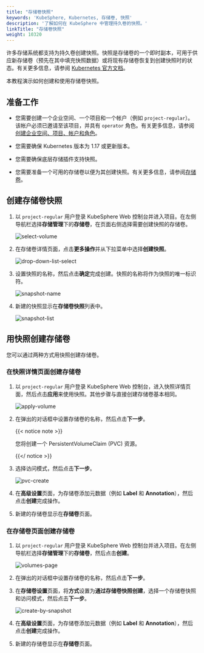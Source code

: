 ```yaml
---
title: "存储卷快照"
keywords: 'KubeSphere, Kubernetes, 存储卷, 快照'
description: '了解如何在 KubeSphere 中管理持久卷的快照。'
linkTitle: "存储卷快照"
weight: 10320
---
```


许多存储系统都支持为持久卷创建快照。快照是存储卷的一个即时副本，可用于供应新存储卷（预先在其中填充快照数据）或将现有存储卷恢复到创建快照时的状态。有关更多信息，请参阅 [Kubernetes 官方文档](https://kubernetes.io/zh/docs/concepts/storage/volume-snapshots/)。

本教程演示如何创建和使用存储卷快照。

## 准备工作

- 您需要创建一个企业空间、一个项目和一个帐户（例如 `project-regular`）。该帐户必须已邀请至该项目，并具有 `operator` 角色。有关更多信息，请参阅[创建企业空间、项目、帐户和角色](../../../quick-start/create-workspace-and-project/)。

- 您需要确保 Kubernetes 版本为 1.17 或更新版本。

- 您需要确保底层存储插件支持快照。
- 您需要准备一个可用的存储卷以便为其创建快照。有关更多信息，请参阅[存储卷](../volumes/)。

## 创建存储卷快照

1. 以 `project-regular` 用户登录 KubeSphere Web 控制台并进入项目。在左侧导航栏选择**存储管理**下的**存储卷**，在页面右侧选择需要创建快照的存储卷。

   ![select-volume](/images/docs/zh-cn/project-user-guide/volume-management/volume-snapshots/select-volume.jpg)

2. 在存储卷详情页面，点击**更多操作**并从下拉菜单中选择**创建快照**。

   ![drop-down-list-select](/images/docs/zh-cn/project-user-guide/volume-management/volume-snapshots/drop-down-list-select.jpg)

3. 设置快照的名称，然后点击**确定**完成创建。快照的名称将作为快照的唯一标识符。

   ![snapshot-name](/images/docs/zh-cn/project-user-guide/volume-management/volume-snapshots/snapshot-name.jpg)

4. 新建的快照显示在**存储卷快照**列表中。

   ![snapshot-list](/images/docs/zh-cn/project-user-guide/volume-management/volume-snapshots/snapshot-list.jpg)

## 用快照创建存储卷

您可以通过两种方式用快照创建存储卷。

### 在快照详情页面创建存储卷

1. 以 `project-regular` 用户登录 KubeSphere Web 控制台，进入快照详情页面，然后点击**应用**来使用快照。其他步骤与直接创建存储卷基本相同。

   ![apply-volume](/images/docs/zh-cn/project-user-guide/volume-management/volume-snapshots/apply-volume.jpg)

2. 在弹出的对话框中设置存储卷的名称，然后点击**下一步**。

   {{< notice note >}}

   您将创建一个 PersistentVolumeClaim (PVC) 资源。

   {{</ notice >}} 

3. 选择访问模式，然后点击**下一步**。

   ![pvc-create](/images/docs/zh-cn/project-user-guide/volume-management/volume-snapshots/pvc-create.jpg)

4. 在**高级设置**页面，为存储卷添加元数据（例如 **Label** 和 **Annotation**），然后点击**创建**完成操作。

5. 新建的存储卷显示在**存储卷**页面。

### 在存储卷页面创建存储卷

1. 以 `project-regular` 用户登录 KubeSphere Web 控制台并进入项目。在左侧导航栏选择**存储管理**下的**存储卷**，然后点击**创建**。

   ![volumes-page](/images/docs/zh-cn/project-user-guide/volume-management/volume-snapshots/volumes-page.jpg)

2. 在弹出的对话框中设置存储卷的名称，然后点击**下一步**。

3. 在**存储卷设置**页面，将**方式**设置为**通过存储卷快照创建**，选择一个存储卷快照和访问模式，然后点击**下一步**。

   ![create-by-snapshot](/images/docs/zh-cn/project-user-guide/volume-management/volume-snapshots/create-by-snapshot.jpg)

4. 在**高级设置**页面，为存储卷添加元数据（例如 **Label** 和 **Annotation**），然后点击**创建**完成操作。

5. 新建的存储卷显示在**存储卷**页面。